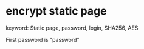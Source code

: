 # encrypt static page
keyword:
Static page, password, login, SHA256, AES

First password is "password"
